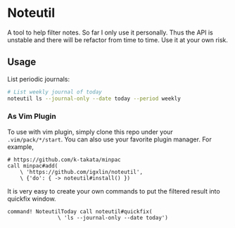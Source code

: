 # Noteutil

A tool to help filter notes. So far I only use it personally. Thus the
API is unstable and there will be refactor from time to time. Use it at
your own risk.

## Usage

List periodic journals:

```bash
# List weekly journal of today
noteutil ls --journal-only --date today --period weekly
```

### As Vim Plugin

To use with vim plugin, simply clone this repo under your
`.vim/pack/*/start`. You can also use your favorite plugin manager. For
example,

```vim
# https://github.com/k-takata/minpac
call minpac#add(
    \ 'https://github.com/igxlin/noteutil', 
    \ {'do': { -> noteutil#install() })
```

It is very easy to create your own commands to put the filtered result
into quickfix window.

```vim
command! NoteutilToday call noteutil#quickfix(
                \ 'ls --journal-only --date today')
```
